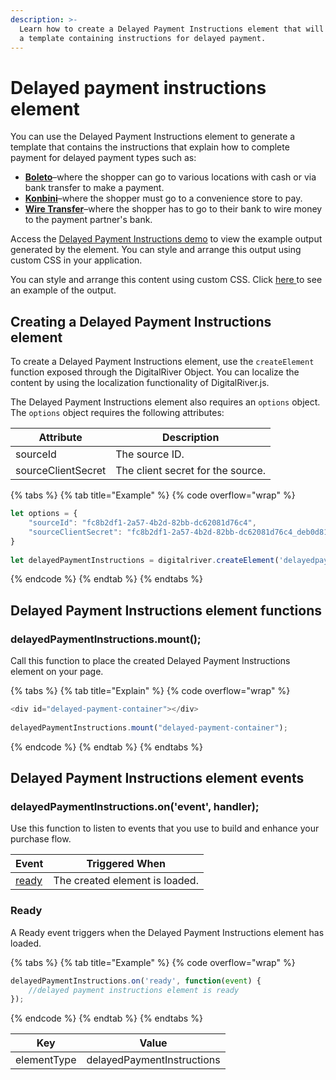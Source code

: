 ```yaml
---
description: >-
  Learn how to create a Delayed Payment Instructions element that will generate
  a template containing instructions for delayed payment.
---
```


# Delayed payment instructions element

You can use the Delayed Payment Instructions element to generate a template that contains the instructions that explain how to complete payment for delayed payment types such as: &#x20;

* [**Boleto**](../../../payments/payments-solutions/digitalriver.js/payment-methods/configuring-boleto.md)–where the shopper can go to various locations with cash or via bank transfer to make a payment.
* [**Konbini**](../../../payments/payments-solutions/digitalriver.js/payment-methods/konbini.md)–where the shopper must go to a convenience store to pay.
* [**Wire Transfer**](../../../payments/payments-solutions/digitalriver.js/payment-methods/wire-transfer.md)–where the shopper has to go to their bank to wire money to the payment partner's bank.

Access the [Delayed Payment Instructions demo](https://tools.drapi.io/cm/delayed-payments/delayed-payment-instructions-builder) to view the example output generated by the element. You can style and arrange this output using custom CSS in your application.

You can style and arrange this content using custom CSS. Click [here ](https://tools.drapi.io/cm/delayed-payments/delayed-payment-instructions-builder)to see an example of the output.

## Creating a Delayed Payment Instructions element

To create a Delayed Payment Instructions element, use the `createElement` function exposed through the DigitalRiver Object. You can localize the content by using the localization functionality of DigitalRiver.js.

The Delayed Payment Instructions element also requires an `options` object. The `options` object requires the following attributes:

| Attribute          | Description                       |
| ------------------ | --------------------------------- |
| sourceId           | The source ID.                    |
| sourceClientSecret | The client secret for the source. |

{% tabs %}
{% tab title="Example" %}
{% code overflow="wrap" %}
```javascript
let options = {
    "sourceId": "fc8b2df1-2a57-4b2d-82bb-dc62081d76c4",
    "sourceClientSecret": "fc8b2df1-2a57-4b2d-82bb-dc62081d76c4_deb0d81e-0666-4189-a1c3-ed677b1a5b2a"
}
 
let delayedPaymentInstructions = digitalriver.createElement('delayedpaymentinstructions', options);
```
{% endcode %}
{% endtab %}
{% endtabs %}

## Delayed Payment Instructions element functions

### delayedPaymentInstructions.mount();

Call this function to place the created Delayed Payment Instructions element on your page.

{% tabs %}
{% tab title="Explain" %}
{% code overflow="wrap" %}
```javascript
<div id="delayed-payment-container"></div>
 
delayedPaymentInstructions.mount("delayed-payment-container");
```
{% endcode %}
{% endtab %}
{% endtabs %}

## Delayed Payment Instructions element events

### delayedPaymentInstructions.on('event', handler);

Use this function to listen to events that you use to build and enhance your purchase flow.

| Event                                                  | Triggered When                 |
| ------------------------------------------------------ | ------------------------------ |
| [ready](delayed-payment-instructions-element.md#ready) | The created element is loaded. |

### Ready

A Ready event triggers when the Delayed Payment Instructions element has loaded.

{% tabs %}
{% tab title="Example" %}
{% code overflow="wrap" %}
```javascript
delayedPaymentInstructions.on('ready', function(event) {
    //delayed payment instructions element is ready
});
```
{% endcode %}
{% endtab %}
{% endtabs %}

| Key         | Value                      |
| ----------- | -------------------------- |
| elementType | delayedPaymentInstructions |

